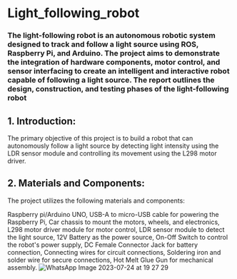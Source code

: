 # Light_following_robot
### The light-following robot is an autonomous robotic system designed to track and follow a light source using ROS, Raspberry Pi, and Arduino. The project aims to demonstrate the integration of hardware components, motor control, and sensor interfacing to create an intelligent and interactive robot capable of following a light source. The report outlines the design, construction, and testing phases of the light-following robot
## 1. Introduction:
The primary objective of this project is to build a robot that can autonomously follow a light source by detecting light intensity using the LDR sensor module and controlling its movement using the L298 motor driver.
## 2. Materials and Components:
The project utilizes the following materials and components:

Raspberry pi/Arduino UNO,
USB-A to micro-USB cable for powering the Raspberry Pi,
Car chassis to mount the motors, wheels, and electronics,
L298 motor driver module for motor control,
LDR sensor module to detect the light source,
12V Battery as the power source,
On-Off Switch to control the robot's power supply,
DC Female Connector Jack for battery connection,
Connecting wires for circuit connections,
Soldering iron and solder wire for secure connections,
Hot Melt Glue Gun for mechanical assembly.
![WhatsApp Image 2023-07-24 at 19 27 29](https://github.com/EricOommen/Light_following_robot/assets/92706226/2d958423-1216-4738-b445-a7b66152ced8)
